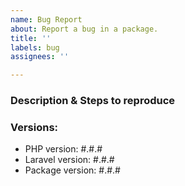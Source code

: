 ```yaml
---
name: Bug Report
about: Report a bug in a package.
title: ''
labels: bug
assignees: ''

---
```


### Description & Steps to reproduce

<!-- Describe what you're doing and what you expected package to do. -->

### Versions:
<!-- Please provide all the versions. -->

- PHP version: #.#.#
- Laravel version: #.#.#
- Package version: #.#.#
